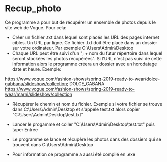 # Recup_photo
Ce programme a pour but de récupérer un ensemble de photos depuis le site web de Vogue.
Pour cela:
- Créer un fichier .txt dans lequel sont placés les URL des pages internet cibles. Un URL par ligne. Ce fichier .txt doit être placé dans un dossier sur votre ordinateur. Par exemple C:\Users\Admin\Desktop
- Chaque URL peut être suivi d'un "; + nom du futur répertoire dans lequel seront stockées les photos récupérées". Si l'URL n'est pas suivi de cette information alors le programme créera un dossier avec un horodatage date et heure.
Exemple:

https://www.vogue.com/fashion-shows/spring-2019-ready-to-wear/dolce-gabbana/slideshow/collection; DOLCE_GABANA
https://www.vogue.com/fashion-shows/spring-2019-ready-to-wear/marni/slideshow/collection

- Récupérer le chemin et nom du fichier. Exemple si votre fichier se trouve dans C:\Users\Admin\Desktop et s'appele test.txt alors copier "C:\Users\Admin\Desktop\test.txt"
- Lancer le progamme et coller "C:\Users\Admin\Desktop\test.txt" puis taper Entrée
- Le programme se lance et récupère les photos dans des dossiers qui se trouvent dans C:\Users\Admin\Desktop

- Pour information ce programme a aussi été compilé en .exe
